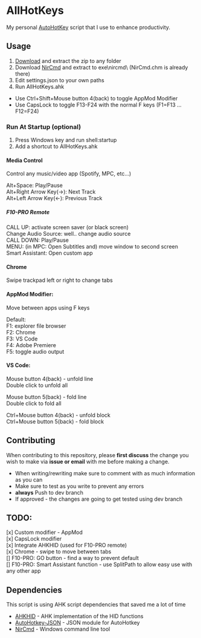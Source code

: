 # AllHotKeys

My personal [AutoHotKey](https://autohotkey.com) script that I use to enhance productivity.

## Usage

1.  [Download](https://github.com/liorsh69/AllHotKeys/archive/master.zip) and extract the zip to any folder
2.  Download [NirCmd](https://www.nirsoft.net/utils/nircmd.zip) and extract to exe\nircmd\ (NirCmd.chm is already there)
3.  Edit settings.json to your own paths
4.  Run AllHotKeys.ahk

*   Use Ctrl+Shift+Mouse button 4(back) to toggle AppMod Modifier
*   Use CapsLock to toggle F13-F24 with the normal F keys (F1=F13 ... F12=F24)

### Run At Startup (optional)

1.  Press Windows key and run shell:startup
2.  Add a shortcut to AllHotKeys.ahk

#### Media Control

Control any music/video app (Spotify, MPC, etc...) <br/>

Alt+Space: Play/Pause <br/>
Alt+Right Arrow Key(->): Next Track <br/>
Alt+Left Arrow Key(<-): Previous Track <br/>

##### F10-PRO Remote

CALL UP: activate screen saver (or black screen) <br/>
Change Audio Source: well.. change audio source <br/>
CALL DOWN: Play/Pause <br/>
MENU: (in MPC: Open Subtitles and) move window to second screen <br/>
Smart Assistant: Open custom app <br/>

#### Chrome

Swipe trackpad left or right to change tabs <br/>

#### AppMod Modifier:

Move between apps using F keys <br/>

Default: <br/>
F1: explorer file browser <br/>
F2: Chrome <br/>
F3: VS Code <br/>
F4: Adobe Premiere <br/>
F5: toggle audio output <br/>

#### VS Code:

Mouse button 4(back) - unfold line <br/>
Double click to unfold all <br/>

Mouse button 5(back) - fold line <br/>
Double click to fold all <br/>

Ctrl+Mouse button 4(back) - unfold block <br/>
Ctrl+Mouse button 5(back) - fold block <br/>

## Contributing

When contributing to this repository, please **first discuss** the change you wish to make via **issue or email** with me before making a change.

*   When writing/rewriting make sure to comment with as much information as you can
*   Make sure to test as you write to prevent any errors
*   **always** Push to dev branch
*   If approved - the changes are going to get tested using dev branch

## TODO:

[x] Custom modifier - AppMod <br/>
[x] CapsLock modifier <br/>
[x] Integrate AHKHID (used for F10-PRO remote) <br/>
[x] Chrome - swipe to move between tabs <br/>
[] F10-PRO: GO button - find a way to prevent default <br/>
[] F10-PRO: Smart Assistant function - use SplitPath to allow easy use with any other app

## Dependencies

This script is using AHK script dependencies that saved me a lot of time <br/>

*   [AHKHID](https://github.com/jleb/AHKHID) - AHK implementation of the HID functions
*   [AutoHotkey-JSON](https://github.com/cocobelgica/AutoHotkey-JSON) - JSON module for AutoHotkey
*   [NirCmd](https://www.nirsoft.net/utils/nircmd.html) - Windows command line tool
